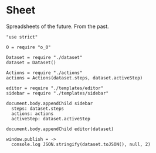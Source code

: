 Sheet
=====

Spreadsheets of the future. From the past.

    "use strict"

    O = require "o_0"

    Dataset = require "./dataset"
    dataset = Dataset()

    Actions = require "./actions"
    actions = Actions(dataset.steps, dataset.activeStep)

    editor = require "./templates/editor"
    sidebar = require "./templates/sidebar"

    document.body.appendChild sidebar
      steps: dataset.steps
      actions: actions
      activeStep: dataset.activeStep

    document.body.appendChild editor(dataset)

    window.publish = ->
      console.log JSON.stringify(dataset.toJSON(), null, 2)

